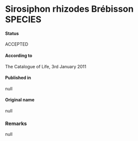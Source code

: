 # Sirosiphon rhizodes Brébisson SPECIES

#### Status
ACCEPTED

#### According to
The Catalogue of Life, 3rd January 2011

#### Published in
null

#### Original name
null

### Remarks
null